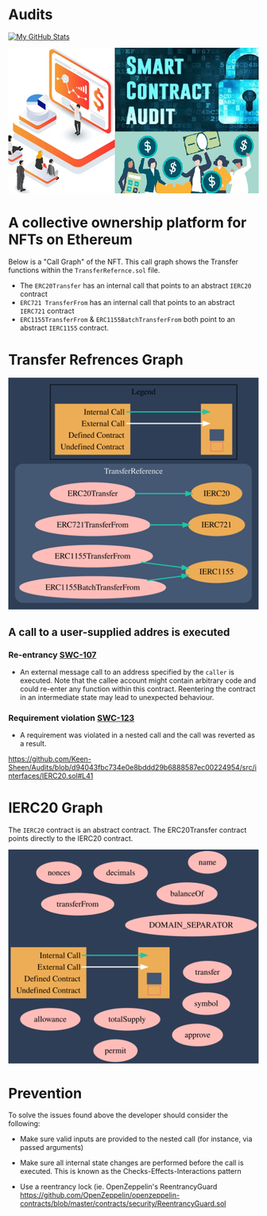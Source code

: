# Audits


[![My GitHub Stats](https://github-readme-stats-one-bice.vercel.app/api?username=Keen-Sheen&show_icons=true&theme=dark&role=OWNER,ORGANIZATION_MEMBER,COLLABORATOR&include_all_commits=true&count_private=true)](https://github.com/billy1624#gh-dark-mode-only)

![An Image of Smart Contract Auditing](smart-contract-audit-cost.png)



# A collective ownership platform for NFTs on Ethereum

Below is a "Call Graph" of the NFT. This call graph shows the Transfer functions within the `TransferRefernce.sol` file. 

* The `ERC20Transfer` has an internal call that points to an abstract `IERC20` contract
* `ERC721 TransferFrom` has an internal call that points to an abstract `IERC721` contract
* `ERC1155TransferFrom` & `ERC1155BatchTransferFrom` both point to an abstract `IERC1155` contract.

# Transfer Refrences Graph

![An Image of Audit Graph](TransferRefrences_Graph.svg)


## A call to a user-supplied addres is executed 

 ### Re-entrancy [SWC-107](https://swcregistry.io/docs/SWC-107)
 
  * An external message call to an address specified by the `caller` is executed. Note that the callee account might contain arbitrary code and could re-enter any function within this contract. Reentering the contract in an intermediate state may lead to unexpected behaviour.


### Requirement violation [SWC-123](https://swcregistry.io/docs/SWC-123)

* A requirement was violated in a nested call and the call was reverted as a result. 




https://github.com/Keen-Sheen/Audits/blob/d94043fbc734e0e8bddd29b6888587ec00224954/src/interfaces/IERC20.sol#L41


# IERC20 Graph

The `IERC20` contract is an abstract contract. The ERC20Transfer contract points directly to the IERC20 contract.

![An Image of Audit Graph](IERC20_Graph.svg)


# Prevention

To solve the issues found above the developer should consider the following:

* Make sure valid inputs are provided to the nested call (for instance, via passed arguments)

* Make sure all internal state changes are performed before the call is executed. This is known as the Checks-Effects-Interactions pattern

* Use a reentrancy lock (ie. OpenZeppelin's ReentrancyGuard https://github.com/OpenZeppelin/openzeppelin-contracts/blob/master/contracts/security/ReentrancyGuard.sol
